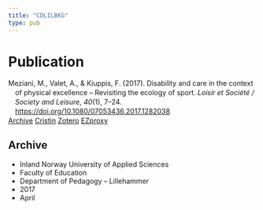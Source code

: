 ```yaml
---
title: "CDLILBKG"
type: pub
---
```

<h1>Publication</h1>
<article id="csl-bib-container-CDLILBKG" class="csl-bib-container">
  <div class="csl-bib-body" style="line-height: 1.35; padding-left: 1em; text-indent:-1em;">
  <div class="csl-entry">Meziani, M., Valet, A., &amp; Kiuppis, F. (2017). Disability and care in the context of physical excellence &#x2013; Revisiting the ecology of sport. <i>Loisir et Soci&#xE9;t&#xE9; / Society and Leisure</i>, <i>40</i>(1), 7&#x2013;24. <a href="https://doi.org/10.1080/07053436.2017.1282038">https://doi.org/10.1080/07053436.2017.1282038</a></div>
</div>
  <div class="csl-bib-buttons">
    <a href="#taxonomy-article-CDLILBKG" class="csl-bib-button">Archive</a>
    <a href alt="Cristin URL" class="csl-bib-button">Cristin</a>
    <a href alt="Zotero URL" class="csl-bib-button">Zotero</a>
    <a href="http://ezproxy.inn.no/login?url=https://doi.org/10.1080/07053436.2017.1282038" class="csl-bib-button">EZproxy</a>
  </div>
  <div id="csl-bib-meta-container-CDLILBKG"></div>
</article>
<div id="csl-bib-meta-CDLILBKG" class="csl-bib-meta">
  <article id="taxonomy-article-CDLILBKG" class="taxonomy-article">
    <h1>Archive</h1>
    <ul>
      <li>Inland Norway University of Applied Sciences</li>
      <li>Faculty of Education</li>
      <li>Department of Pedagogy – Lillehammer</li>
      <li>2017</li>
      <li>April</li>
    </ul>
  </article>
</div>
